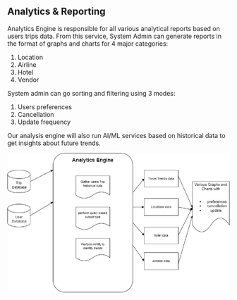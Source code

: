 ## Analytics & Reporting

Analytics Engine is responsible for all various analytical reports based on users trips data. From this service, System Admin can generate reports in the format of graphs and charts for 4 major categories:
1. Location
2. Airline
3. Hotel 
4. Vendor

System admin can go sorting and filtering using 3 modes:
1. Users preferences
2. Cancellation
3. Update frequency

Our analysis engine will also run AI/ML services based on historical data to get insights about future trends.


![Reporting](/Assets/Analytics.png)